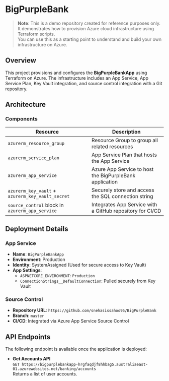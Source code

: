 ﻿# BigPurpleBank

> **Note**: This is a demo repository created for reference purposes only.  
> It demonstrates how to provision Azure cloud infrastructure using Terraform scripts.  
> You can use this as a starting point to understand and build your own infrastructure on Azure.

## Overview

This project provisions and configures the **BigPurpleBankApp** using Terraform on Azure. The infrastructure includes an App Service, App Service Plan, Key Vault integration, and source control integration with a Git repository.

## Architecture

### Components
| Resource | Description |
|----------|-------------|
| `azurerm_resource_group` | Resource Group to group all related resources |
| `azurerm_service_plan`   | App Service Plan that hosts the App Service |
| `azurerm_app_service`    | Azure App Service to host the BigPurpleBank application |
| `azurerm_key_vault` + `azurerm_key_vault_secret` | Securely store and access the SQL connection string |
| `source_control` block in `azurerm_app_service` | Integrates App Service with a GitHub repository for CI/CD |

## Deployment Details

### App Service
- **Name**: `BigPurpleBankApp`
- **Environment**: Production
- **Identity**: SystemAssigned (Used for secure access to Key Vault)
- **App Settings**:
  - `ASPNETCORE_ENVIRONMENT`: `Production`
  - `ConnectionStrings__DefaultConnection`: Pulled securely from Key Vault

### Source Control
- **Repository URL**: `https://github.com/snehasissahoo95/BigPurpleBank`
- **Branch**: `master`
- **CI/CD**: Integrated via Azure App Service Source Control


## API Endpoints

The following endpoint is available once the application is deployed:

- **Get Accounts API**  
  `GET https://bigpurplebankapp-hrgfaqdjf8hhbag5.australiaeast-01.azurewebsites.net/banking/accounts`  
  Returns a list of user accounts.